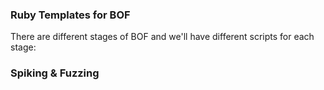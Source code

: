 
### Ruby Templates for BOF

There are different stages of BOF and we'll have different scripts for each stage:

### Spiking & Fuzzing
```Ruby
